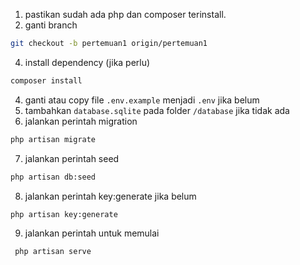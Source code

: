 1. pastikan sudah ada php dan composer terinstall.
2. ganti branch

```bash
git checkout -b pertemuan1 origin/pertemuan1
```

4. install dependency (jika perlu)

```bash
composer install
```

4. ganti atau copy file `.env.example` menjadi `.env` jika belum
5. tambahkan `database.sqlite` pada folder `/database` jika tidak ada
6. jalankan perintah migration

```bash
php artisan migrate

```

7. jalankan perintah seed

```bash
php artisan db:seed
```

8. jalankan perintah key:generate jika belum

```bash
php artisan key:generate
```

9. jalankan perintah untuk memulai

```bash
 php artisan serve
```
